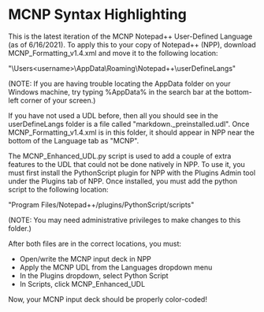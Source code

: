 MCNP Syntax Highlighting
========================

This is the latest iteration of the MCNP Notepad++ User-Defined Language (as of 6/16/2021).
To apply this to your copy of Notepad++ (NPP), download MCNP_Formatting_v1.4.xml and 
move it to the following location:

"\Users\<username>\AppData\Roaming\Notepad++\userDefineLangs"

(NOTE: If you are having trouble locating the AppData folder on your Windows machine, 
 try typing %AppData% in the search bar at the bottom-left corner of your screen.)

If you have not used a UDL before, then all you should see in the userDefineLangs folder
is a file called "markdown._preinstalled.udl". Once MCNP_Formatting_v1.4.xml is in this
folder, it should appear in NPP near the bottom of the Language tab as "MCNP".



The MCNP_Enhanced_UDL.py script is used to add a couple of extra features to the UDL 
that could not be done natively in NPP. To use it, you must first install the 
PythonScript plugin for NPP with the Plugins Admin tool under the Plugins tab of
NPP. Once installed, you must add the python script to the following location:

"Program Files/Notepad++/plugins/PythonScript/scripts"

(NOTE: You may need administrative privileges to make changes to this folder.)



After both files are in the correct locations, you must:
- Open/write the MCNP input deck in NPP
- Apply the MCNP UDL from the Languages dropdown menu
- In the Plugins dropdown, select Python Script
- In Scripts, click MCNP_Enhanced_UDL
	
Now, your MCNP input deck should be properly color-coded!
